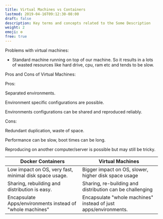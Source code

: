 ```yaml
---
title: Virtual Machines vs Containers
lastmod: 2019-04-16T09:12:30-08:00
draft: false
description: Key terms and concepts related to the Some Description
weight: 2
emoji: ⚙️
free: true
---
```


Problems with virtual machines:

- Standard machine running on top of our machine. So it results in a lots of wasted resources like hard drive, cpu, ram etc and tends to be slow.

Pros and Cons of Virtual Machines:

Pros:

Separated environments. 

Environment specific configurations are possible. 

Environments configurations can be shared and reproduced reliably. 

Cons: 

Redundant duplication, waste of space.

Performance can be slow, boot times can be long.

Reproducing on another computer/server is possible but may still be tricky.


| Docker Containers | Virtual Machines |
|--|--|
| Low impact on OS, very fast, minimal disk space usage. | Bigger impact on OS, slower, higher disk space usage |
|Sharing, rebuilding and distribution is easy.|Sharing, re-building and distribution can be challenging|
|Encapsulate Apps/environments instead of "whole machines"|Encapsulate "whole machines" instead of just apps/environments.|

